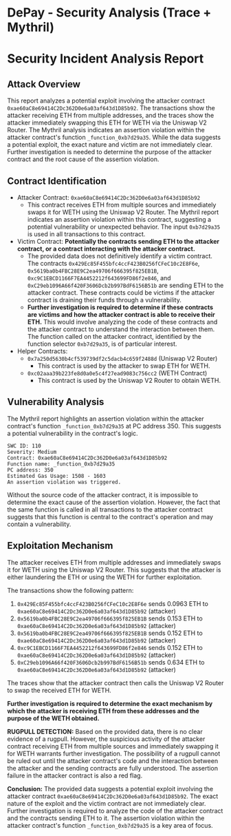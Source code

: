 # DePay - Security Analysis (Trace + Mythril)

# Security Incident Analysis Report

## Attack Overview
This report analyzes a potential exploit involving the attacker contract `0xae60aC8e69414C2Dc362D0e6a03af643d1D85b92`. The transactions show the attacker receiving ETH from multiple addresses, and the traces show the attacker immediately swapping this ETH for WETH via the Uniswap V2 Router. The Mythril analysis indicates an assertion violation within the attacker contract's function `_function_0xb7d29a35`. While the data suggests a potential exploit, the exact nature and victim are not immediately clear. Further investigation is needed to determine the purpose of the attacker contract and the root cause of the assertion violation.

## Contract Identification
- Attacker Contract: `0xae60aC8e69414C2Dc362D0e6a03af643d1D85b92`
    - This contract receives ETH from multiple sources and immediately swaps it for WETH using the Uniswap V2 Router. The Mythril report indicates an assertion violation within this contract, suggesting a potential vulnerability or unexpected behavior. The input `0xb7d29a35` is used in all transactions to this contract.
- Victim Contract: **Potentially the contracts sending ETH to the attacker contract, or a contract interacting with the attacker contract.**
    - The provided data does not definitively identify a victim contract. The contracts `0x429Ec85F455bfc4ccF423B0256fCFeC10c2E8F6e`, `0x5619ba0b4FBC28E9C2ea49706f666395f825EB1B`, `0xc9C1EBCD1166F7EA4452212f643699FD86f2e846`, and `0xC29eb1096A66f420F3606Dcb2b997BdF6156B51b` are sending ETH to the attacker contract. These contracts could be victims if the attacker contract is draining their funds through a vulnerability.
    - **Further investigation is required to determine if these contracts are victims and how the attacker contract is able to receive their ETH.** This would involve analyzing the code of these contracts and the attacker contract to understand the interaction between them. The function called on the attacker contract, identified by the function selector `0xb7d29a35`, is of particular interest.
- Helper Contracts:
    - `0x7a250d5630b4cf539739df2c5dacb4c659f2488d` (Uniswap V2 Router)
        - This contract is used by the attacker to swap ETH for WETH.
    - `0xc02aaa39b223fe8d0a0e5c4f27ead9083c756cc2` (WETH Contract)
        - This contract is used by the Uniswap V2 Router to obtain WETH.

## Vulnerability Analysis
The Mythril report highlights an assertion violation within the attacker contract's function `_function_0xb7d29a35` at PC address 350. This suggests a potential vulnerability in the contract's logic.

```
SWC ID: 110
Severity: Medium
Contract: 0xae60aC8e69414C2Dc362D0e6a03af643d1D85b92
Function name: _function_0xb7d29a35
PC address: 350
Estimated Gas Usage: 1508 - 1603
An assertion violation was triggered.
```

Without the source code of the attacker contract, it is impossible to determine the exact cause of the assertion violation. However, the fact that the same function is called in all transactions to the attacker contract suggests that this function is central to the contract's operation and may contain a vulnerability.

## Exploitation Mechanism
The attacker receives ETH from multiple addresses and immediately swaps it for WETH using the Uniswap V2 Router. This suggests that the attacker is either laundering the ETH or using the WETH for further exploitation.

The transactions show the following pattern:
1.  `0x429Ec85F455bfc4ccF423B0256fCFeC10c2E8F6e` sends 0.0963 ETH to `0xae60aC8e69414C2Dc362D0e6a03af643d1D85b92` (attacker)
2.  `0x5619ba0b4FBC28E9C2ea49706f666395f825EB1B` sends 0.153 ETH to `0xae60aC8e69414C2Dc362D0e6a03af643d1D85b92` (attacker)
3.  `0x5619ba0b4FBC28E9C2ea49706f666395f825EB1B` sends 0.152 ETH to `0xae60aC8e69414C2Dc362D0e6a03af643d1D85b92` (attacker)
4.  `0xc9C1EBCD1166F7EA4452212f643699FD86f2e846` sends 0.152 ETH to `0xae60aC8e69414C2Dc362D0e6a03af643d1D85b92` (attacker)
5.  `0xC29eb1096A66f420F3606Dcb2b997BdF6156B51b` sends 0.634 ETH to `0xae60aC8e69414C2Dc362D0e6a03af643d1D85b92` (attacker)

The traces show that the attacker contract then calls the Uniswap V2 Router to swap the received ETH for WETH.

**Further investigation is required to determine the exact mechanism by which the attacker is receiving ETH from these addresses and the purpose of the WETH obtained.**

**RUGPULL DETECTION:**
Based on the provided data, there is no clear evidence of a rugpull. However, the suspicious activity of the attacker contract receiving ETH from multiple sources and immediately swapping it for WETH warrants further investigation. The possibility of a rugpull cannot be ruled out until the attacker contract's code and the interaction between the attacker and the sending contracts are fully understood. The assertion failure in the attacker contract is also a red flag.

**Conclusion:**
The provided data suggests a potential exploit involving the attacker contract `0xae60aC8e69414C2Dc362D0e6a03af643d1D85b92`. The exact nature of the exploit and the victim contract are not immediately clear. Further investigation is required to analyze the code of the attacker contract and the contracts sending ETH to it. The assertion violation within the attacker contract's function `_function_0xb7d29a35` is a key area of focus.
